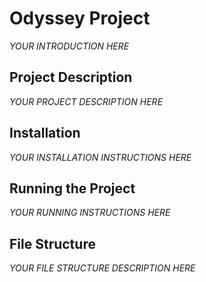 # Odyssey Project

*YOUR INTRODUCTION HERE*

## Project Description

*YOUR PROJECT DESCRIPTION HERE*

## Installation

*YOUR INSTALLATION INSTRUCTIONS HERE*

## Running the Project

*YOUR RUNNING INSTRUCTIONS HERE*


## File Structure

*YOUR FILE STRUCTURE DESCRIPTION HERE*

